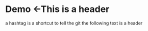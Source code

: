 # Demo <-This is a header  

a hashtag is a shortcut to tell the git the following text is a header
